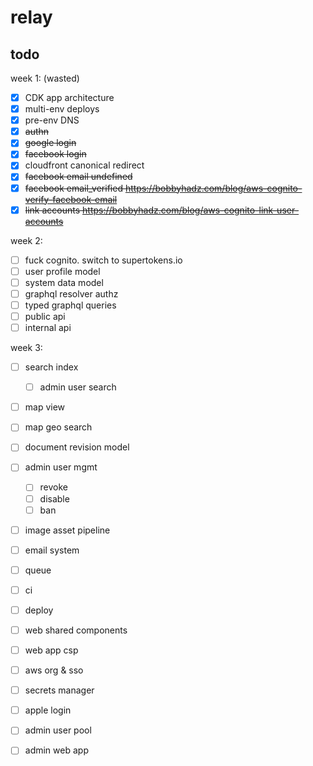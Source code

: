# relay

## todo

week 1: (wasted)

- [x] CDK app architecture
- [x] multi-env deploys
- [x] pre-env DNS
- [x] ~~authn~~
- [x] ~~google login~~
- [x] ~~facebook login~~
- [x] cloudfront canonical redirect
- [x] ~~facebook email undefined~~
- [x] ~~facebook email_verified https://bobbyhadz.com/blog/aws-cognito-verify-facebook-email~~
- [x] ~~link accounts https://bobbyhadz.com/blog/aws-cognito-link-user-accounts~~

week 2:

- [ ] fuck cognito. switch to supertokens.io
- [ ] user profile model
- [ ] system data model
- [ ] graphql resolver authz
- [ ] typed graphql queries
- [ ] public api
- [ ] internal api

week 3:

- [ ] search index

  - [ ] admin user search

- [ ] map view
- [ ] map geo search
- [ ] document revision model
- [ ] admin user mgmt
  - [ ] revoke
  - [ ] disable
  - [ ] ban
- [ ] image asset pipeline
- [ ] email system
- [ ] queue
- [ ] ci
- [ ] deploy
- [ ] web shared components
- [ ] web app csp
- [ ] aws org & sso
- [ ] secrets manager
- [ ] apple login
- [ ] admin user pool
- [ ] admin web app
